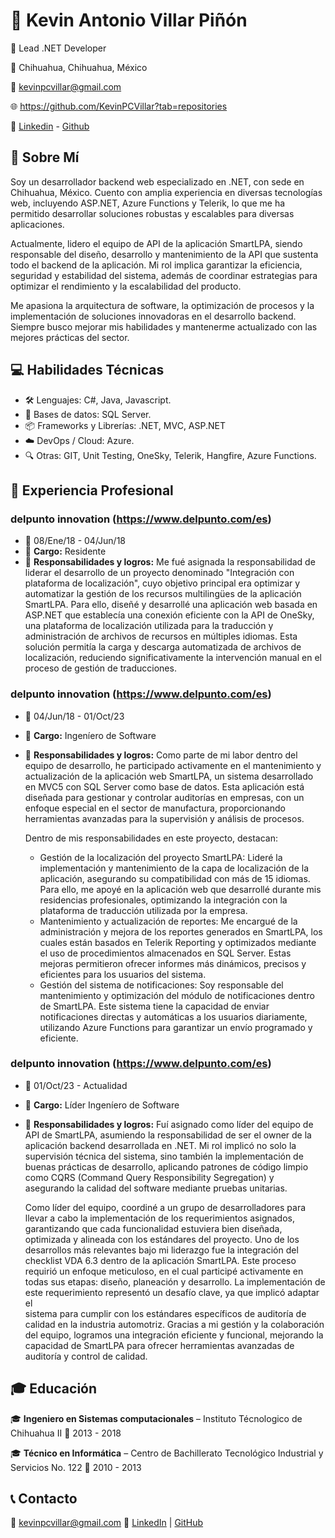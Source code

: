 # 📌 Kevin Antonio Villar Piñón

💼 Lead .NET Developer

📍 Chihuahua, Chihuahua, México

📧 kevinpcvillar@gmail.com  

🌐 https://github.com/KevinPCVillar?tab=repositories 

🔗 [Linkedin](www.linkedin.com/in/kevin-villar-30bb0417b) - [Github](https://github.com/KevinPCVillar)


## 📖 Sobre Mí  
Soy un desarrollador backend web especializado en .NET, con sede en Chihuahua, México. Cuento con amplia experiencia en diversas tecnologías web, incluyendo ASP.NET, Azure Functions y Telerik, lo que me ha permitido desarrollar soluciones robustas y escalables para diversas aplicaciones.

Actualmente, lidero el equipo de API de la aplicación SmartLPA, siendo responsable del diseño, desarrollo y mantenimiento de la API que sustenta todo el backend de la aplicación. Mi rol implica garantizar la eficiencia, seguridad y estabilidad del sistema, además de coordinar estrategias para optimizar el rendimiento y la escalabilidad del producto.

Me apasiona la arquitectura de software, la optimización de procesos y la implementación de soluciones innovadoras en el desarrollo backend. Siempre busco mejorar mis habilidades y mantenerme actualizado con las mejores prácticas del sector.


## 💻 Habilidades Técnicas  
- 🛠️ Lenguajes: C#, Java, Javascript.
- 💾 Bases de datos: SQL Server.
- 📦 Frameworks y Librerías: .NET, MVC, ASP.NET
- ☁️ DevOps / Cloud: Azure.
- 🔍 Otras: GIT, Unit Testing, OneSky, Telerik, Hangfire, Azure Functions.


## 🚀 Experiencia Profesional  

### delpunto innovation (https://www.delpunto.com/es)  
- 📅 08/Ene/18 - 04/Jun/18  
- 📌 **Cargo:** Residente
- 📌 **Responsabilidades y logros:**  Me fué asignada la responsabilidad de liderar el desarrollo de un proyecto denominado "Integración con plataforma de localización", cuyo objetivo principal era optimizar y automatizar la gestión de los recursos multilingües de la aplicación SmartLPA.
Para ello, diseñé y desarrollé una aplicación web basada en ASP.NET que establecía una conexión eficiente con la API de OneSky, una plataforma de localización utilizada para la traducción y administración de archivos de recursos en múltiples idiomas. Esta solución permitía la carga y descarga automatizada de archivos de localización, reduciendo significativamente la intervención manual en el proceso de gestión de traducciones.
  

### delpunto innovation (https://www.delpunto.com/es)  
- 📅 04/Jun/18 - 01/Oct/23  
- 📌 **Cargo:** Ingeníero de Software
- 📌 **Responsabilidades y logros:**  Como parte de mi labor dentro del equipo de desarrollo, he participado activamente en el mantenimiento y actualización de la aplicación web SmartLPA, un sistema desarrollado en MVC5 con SQL Server como base de datos. Esta aplicación está diseñada para gestionar y controlar auditorías en empresas, con un enfoque especial en el sector de manufactura, proporcionando herramientas avanzadas para la supervisión y análisis de procesos.

    Dentro de mis responsabilidades en este proyecto, destacan:

  - Gestión de la localización del proyecto SmartLPA: Lideré la implementación y mantenimiento de la capa de localización de la aplicación, asegurando su compatibilidad con más de 15 idiomas. Para ello, me apoyé en la aplicación web que desarrollé durante mis residencias profesionales, optimizando la integración con la plataforma de traducción utilizada por la empresa.
  - Mantenimiento y actualización de reportes: Me encargué de la administración y mejora de los reportes generados en SmartLPA, los cuales están basados en Telerik Reporting y optimizados mediante el uso de procedimientos almacenados en SQL Server. Estas mejoras permitieron ofrecer informes más dinámicos, precisos y eficientes para los usuarios del sistema.
  - Gestión del sistema de notificaciones: Soy responsable del mantenimiento y optimización del módulo de notificaciones dentro de SmartLPA. Este sistema tiene la capacidad de enviar notificaciones directas y automáticas a los usuarios diariamente, utilizando Azure Functions para garantizar un envío programado y eficiente.

### delpunto innovation (https://www.delpunto.com/es)  
- 📅 01/Oct/23 - Actualidad  
- 📌 **Cargo:** Líder Ingeníero de Software
- 📌 **Responsabilidades y logros:**  Fuí asignado como líder del equipo de API de SmartLPA, asumiendo la responsabilidad de ser el owner de la aplicación backend desarrollada en .NET. Mi rol implicó no solo la supervisión técnica del sistema, sino también la implementación de buenas prácticas de desarrollo, aplicando patrones de código limpio como CQRS (Command Query Responsibility Segregation) y asegurando la calidad del software mediante pruebas unitarias.

    Como líder del equipo, coordiné a un grupo de desarrolladores para llevar a cabo la implementación de los requerimientos asignados, garantizando que cada funcionalidad estuviera bien diseñada, optimizada y alineada con los estándares del proyecto.
    Uno de los desarrollos más relevantes bajo mi liderazgo fue la integración del checklist VDA 6.3 dentro de la aplicación SmartLPA. Este proceso requirió un enfoque meticuloso, en el cual participé activamente en todas sus etapas: diseño, planeación y desarrollo. La implementación de este requerimiento representó un desafío clave, ya que implicó adaptar el     
    sistema para cumplir con los estándares específicos de auditoría de calidad en la industria automotriz.
    Gracias a mi gestión y la colaboración del equipo, logramos una integración eficiente y funcional, mejorando la capacidad de SmartLPA para ofrecer herramientas avanzadas de auditoría y control de calidad.



## 🎓 Educación  

🎓 **Ingeniero en Sistemas computacionales** – Instituto Técnologico de Chihuahua II 
📅 2013 - 2018

🎓 **Técnico en Informática** – Centro de Bachillerato Tecnológico Industrial y Servicios No. 122
📅 2010 - 2013



## 📞 Contacto  


📧 kevinpcvillar@gmail.com
🔗 [LinkedIn]([https://linkedin.com/in/tuusuario](https://www.linkedin.com/in/kevin-villar-30bb0417b/)) | [GitHub]([https://github.com/tuusuario](https://github.com/KevinPCVillar))   
